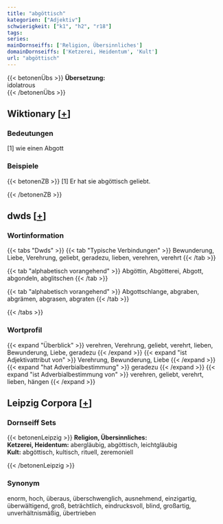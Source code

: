```yaml
---
title: "abgöttisch"
kategorien: ["Adjektiv"]
schwierigkeit: ["k1", "h2", "r18"]
tags:
series:
mainDornseiffs: ['Religion, Übersinnliches']
domainDornseiffs: ['Ketzerei, Heidentum', 'Kult']
url: "abgöttisch"
---
```


{{< betonenÜbs >}}
**Übersetzung:**  
idolatrous  
{{< /betonenÜbs >}}

## Wiktionary [[+](https://de.wiktionary.org/wiki/abgöttisch)]

### Bedeutungen
[1] wie einen Abgott  

### Beispiele
{{< betonenZB >}}
[1] Er hat sie abgöttisch geliebt.  

{{< /betonenZB >}}


## dwds [[+](https://www.dwds.de/wb/abgöttisch)]

### Wortinformation
{{< tabs "Dwds" >}}
{{< tab "Typische Verbindungen" >}}
Bewunderung, Liebe, Verehrung, geliebt, geradezu, lieben, verehren, verehrt
{{< /tab >}}

{{< tab "alphabetisch vorangehend" >}}
Abgöttin, Abgötterei, Abgott, abgondeln, abglitschen
{{< /tab >}}

{{< tab "alphabetisch vorangehend" >}}
Abgottschlange, abgraben, abgrämen, abgrasen, abgraten
{{< /tab >}}

{{< /tabs >}}

### Wortprofil
{{< expand "Überblick" >}} verehren, Verehrung, geliebt, verehrt, lieben, Bewunderung, Liebe, geradezu {{< /expand >}}
{{< expand "ist Adjektivattribut von" >}} Verehrung, Bewunderung, Liebe {{< /expand >}}
{{< expand "hat Adverbialbestimmung" >}} geradezu {{< /expand >}}
{{< expand "ist Adverbialbestimmung von" >}} verehren, geliebt, verehrt, lieben, hängen {{< /expand >}}

## Leipzig Corpora [[+](https://corpora.uni-leipzig.de/en/res?word=abgöttisch&corpusId=deu_newscrawl-public_2018)]

### Dornseiff Sets
{{< betonenLeipzig >}}
**Religion, Übersinnliches:**  
**Ketzerei, Heidentum:** abergläubig, abgöttisch, leichtgläubig  
**Kult:** abgöttisch, kultisch, rituell, zeremoniell  

{{< /betonenLeipzig >}}

### Synonym
enorm, hoch, überaus, überschwenglich, ausnehmend, einzigartig, überwältigend, groß, beträchtlich, eindrucksvoll, blind, großartig, unverhältnismäßig, übertrieben

